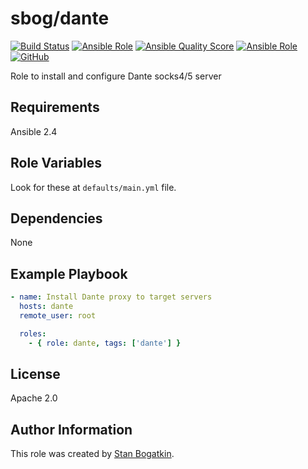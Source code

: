 # sbog/dante

[![Build Status](https://travis-ci.com/sorrowless/ansible_apprise.svg?branch=master)](https://travis-ci.com/sorrowless/ansible_apprise)
[![Ansible Role](https://img.shields.io/ansible/role/38039)](https://galaxy.ansible.com/sorrowless/apprise)
[![Ansible Quality Score](https://img.shields.io/ansible/quality/38039)](https://galaxy.ansible.com/sorrowless/apprise)
[![Ansible Role](https://img.shields.io/ansible/role/d/38039)](https://galaxy.ansible.com/sorrowless/apprise)
[![GitHub](https://img.shields.io/github/license/sorrowless/ansible_apprise)](https://github.com/sorrowless/ansible_apprise/blob/master/LICENSE)

Role to install and configure Dante socks4/5 server

## Requirements

Ansible 2.4

## Role Variables

Look for these at `defaults/main.yml` file.

## Dependencies

None

## Example Playbook

```yaml
- name: Install Dante proxy to target servers
  hosts: dante
  remote_user: root

  roles:
    - { role: dante, tags: ['dante'] }
```

## License

Apache 2.0

## Author Information

This role was created by [Stan Bogatkin](https://sbog.ru).
